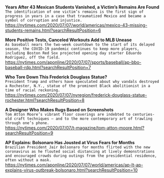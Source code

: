 **Years After 43 Mexican Students Vanished, a Victim’s Remains Are Found**\
`The identification of one victim’s remains is the first sign of progress in years in a case that traumatized Mexico and became a symbol of corruption and injustice.`\
https://nytimes.com/2020/07/07/world/americas/mexico-43-missing-students-remains.html?searchResultPosition=6

**More Positive Tests, Canceled Workouts Add to MLB Unease**\
`As baseball nears the two-week countdown to the start of its delayed season, the COVID-19 pandemic continues to keep more players, including Boston Red Sox projected opening day starter Eduardo Rodriguez, off the field.`\
https://nytimes.com/aponline/2020/07/07/sports/baseball/ap-bbo-baseball-rdp.html?searchResultPosition=7

**Who Tore Down This Frederick Douglass Statue?**\
`President Trump and others have speculated about why vandals destroyed a Rochester, N.Y., statue of the prominent Black abolitionist in a time of racial reckoning.`\
https://nytimes.com/2020/07/07/nyregion/frederick-douglass-statue-rochester.html?searchResultPosition=8

**A Designer Who Makes Rugs Based on Screenshots**\
`Tom Atton Moore’s vibrant floor coverings are indebted to centuries-old craft techniques — and to the more contemporary art of trawling through one’s phone.`\
https://nytimes.com/2020/07/07/t-magazine/tom-atton-moore.html?searchResultPosition=9

**AP Explains: Bolsonaro Has Jousted at Virus Fears for Months**\
`Brazilian President Jair Bolsonaro for months flirted with the new coronavirus as he flouted social distancing at lively demonstrations and encouraged crowds during outings from the presidential residence, often without a mask. `\
https://nytimes.com/aponline/2020/07/07/world/americas/ap-lt-ap-explains-virus-outbreak-bolsonaro.html?searchResultPosition=10

